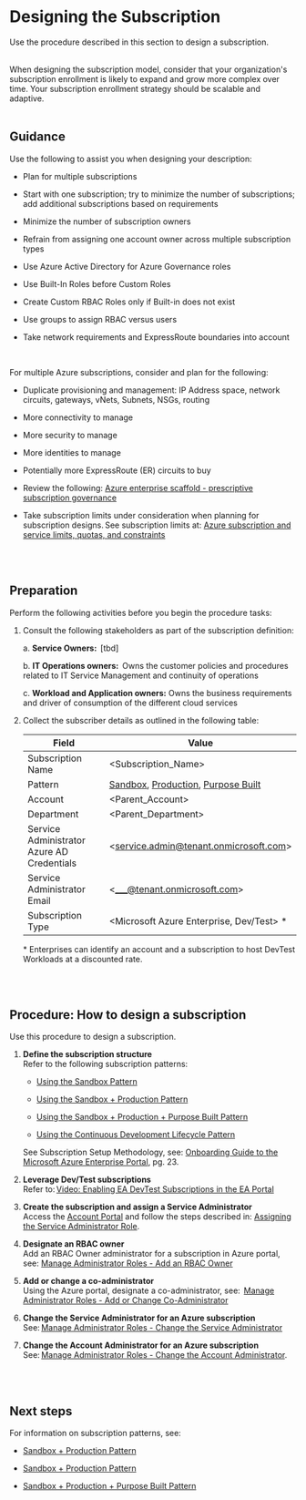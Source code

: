 # Designing the Subscription 

Use the procedure described in this section to design a subscription. 
<br />
<br />

When designing the subscription model, consider that your organization's subscription enrollment is likely to expand and grow more 
complex over time. Your subscription enrollment strategy should be scalable and adaptive.
<br />
<br />

## Guidance  
Use the following to assist you when designing your description:
- Plan for multiple subscriptions  

- Start with one subscription; try to minimize the number of subscriptions; add additional subscriptions based on requirements  
- Minimize the number of subscription owners  
- Refrain from assigning one account owner across multiple subscription types  
- Use Azure Active Directory for Azure Governance roles  
- Use Built-In Roles before Custom Roles  
- Create Custom RBAC Roles only if Built-in does not exist  
- Use groups to assign RBAC versus users  
- Take network requirements and ExpressRoute boundaries into account  
<br />  

For multiple Azure subscriptions, consider and plan for the following:  
- Duplicate provisioning and management: IP Address space, network circuits, gateways, vNets, Subnets, NSGs, routing  

- More connectivity to manage   
- More security to manage  
- More identities to manage  
- Potentially more ExpressRoute (ER) circuits to buy  
- Review the following: [Azure enterprise scaffold - prescriptive subscription governance](https://docs.microsoft.com/en-us/azure/architecture/cloud-adoption-guide/subscription-governance)   
- Take subscription limits under consideration when planning for subscription designs. See subscription limits at: [Azure subscription and service limits, quotas, and constraints](https://docs.microsoft.com/en-us/azure/azure-subscription-service-limits)
<br />
<br />
  
## Preparation  
Perform the following activities before you begin the procedure tasks:  

1. Consult the following stakeholders as part of the subscription definition:   

   a. **Service Owners:**  [tbd]

    b. **IT Operations owners:**  Owns the customer policies and procedures related to IT Service Management and continuity of 
operations   

    c. **Workload and Application owners:**  Owns the business requirements and driver of consumption of the different cloud 
services  

2. Collect the subscriber details as outlined in the following table:   

    | Field        | Value           |  
    | ------------- |-------------|
    |Subscription Name | \<Subscription_Name\> |
    |Pattern | [Sandbox](https://github.com/alvarovitta/Enrollment-and-Subscription/blob/master/2.1.1-Using-the-Sandbox-Pattern.md), [Production](https://github.com/alvarovitta/Enrollment-and-Subscription/blob/master/2.1.2-Using-the-Sandbox-and-Production-Pattern.md), [Purpose Built](https://github.com/alvarovitta/Enrollment-and-Subscription/blob/master/2.1.3-Using-the-Sandbox-and-Production-and-Purpose-Built-Pattern.md) |
    |Account | \<Parent_Account\> |
    |Department | \<Parent_Department\> |
    |Service Administrator Azure AD Credentials | \<service.admin@tenant.onmicrosoft.com\> |
    |Service Administrator Email |\<___@tenant.onmicrosoft.com\> |
    |Subscription Type |\<Microsoft Azure Enterprise, Dev/Test\> *|
 
   \* Enterprises can identify an account and a subscription to host DevTest Workloads at a discounted rate. 
<br />
<br />

## Procedure: How to design a subscription  
Use this procedure to design a subscription.  

1. **Define the subscription structure**  
  Refer to the following subscription patterns:   

   - [Using the Sandbox Pattern](https://github.com/alvarovitta/Enrollment-and-Subscription/blob/master/2.1.1-Using-the-Sandbox-Pattern.md)  

   - [Using the Sandbox + Production Pattern](https://github.com/alvarovitta/Enrollment-and-Subscription/blob/master/2.1.2-Using-the-Sandbox-and-Production-Pattern.md)   

   - [Using the Sandbox + Production + Purpose Built Pattern](https://github.com/alvarovitta/Enrollment-and-Subscription/blob/master/2.1.3-Using-the-Sandbox-and-Production-and-Purpose-Built-Pattern.md)  

   - [Using the Continuous Development Lifecycle Pattern](https://github.com/alvarovitta/Enrollment-and-Subscription/blob/master/2.1.4-Using-the-Continuous-Development-Lifecycle-Pattern.md)  

   See Subscription Setup Methodology, see: [Onboarding Guide to the Microsoft Azure Enterprise Portal](https://github.com/alvarovitta/Enrollment-and-Subscription/blob/master/_images/azuredirecteacustomeronboardingguide_en.pdf), pg. 23. 


2. **Leverage Dev/Test subscriptions**   
  Refer to: [Video: Enabling EA DevTest Subscriptions in the EA Portal](https://channel9.msdn.com/blogs/EA.Azure.com/Enabling-and-Creating-EA-DevTest-Subscriptions-through-the-EA-Portal)  

3. **Create the subscription and assign a Service Administrator**  
  Access the [Account Portal](https://azure.microsoft.com/en-us/?v=18.20) and follow the steps described in: [Assigning the Service Administrator Role](https://github.com/alvarovitta/Enrollment-and-Subscription/blob/master/1.4-Assigning-the-Service-Administrator-Role.md). 

4. **Designate an RBAC owner**   
  Add an RBAC Owner administrator for a subscription in Azure portal, see: [Manage Administrator Roles - Add an RBAC Owner](https://docs.microsoft.com/en-us/azure/billing/billing-add-change-azure-subscription-administrator#add-an-rbac-owner-admin-for-a-subscription-in-azure-portal)  

5. **Add or change a co-administrator**   
Using the Azure portal, designate a co-administrator, see:  [Manage Administrator Roles - Add or Change Co-Administrator](https://docs.microsoft.com/en-us/azure/billing/billing-add-change-azure-subscription-administrator#add-or-change-co-administrator)  

6. **Change the Service Administrator for an Azure subscription**   
  See: [Manage Administrator Roles - Change the Service Administrator](https://docs.microsoft.com/en-us/azure/billing/billing-add-change-azure-subscription-administrator#change-the-service-administrator-for-an-azure-subscription)  

7. **Change the Account Administrator for an Azure subscription**   
  See: [Manage Administrator Roles - Change the Account Administrator](https://docs.microsoft.com/en-us/azure/billing/billing-add-change-azure-subscription-administrator#change-the-service-administrator-for-an-azure-subscription).
<br />
<br />

## Next steps 
For information on subscription patterns, see:  
-  [Sandbox + Production Pattern](https://github.com/alvarovitta/Enrollment-and-Subscription/blob/master/2.1.1-Using-the-Sandbox-Pattern.md)

- [Sandbox + Production Pattern](https://github.com/alvarovitta/Enrollment-and-Subscription/blob/master/2.1.2-Using-the-Sandbox-and-Production-Pattern.md)

- [Sandbox + Production + Purpose Built Pattern](https://github.com/alvarovitta/Enrollment-and-Subscription/blob/master/2.1.3-Using-the-Sandbox-and-Production-and-Purpose-Built-Pattern.md)

